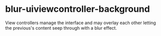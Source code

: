# blur-uiviewcontroller-background
View controllers manage the interface and may overlay each other letting the previous's content seep through with a blur effect.
